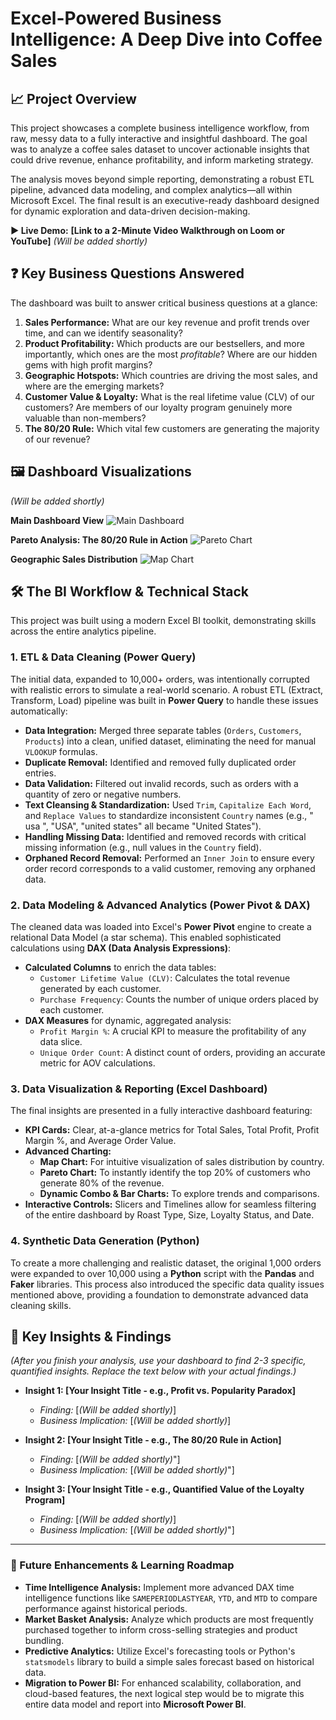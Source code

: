 # Excel-Powered Business Intelligence: A Deep Dive into Coffee Sales

## 📈 Project Overview

This project showcases a complete business intelligence workflow, from raw, messy data to a fully interactive and insightful dashboard. The goal was to analyze a coffee sales dataset to uncover actionable insights that could drive revenue, enhance profitability, and inform marketing strategy.

The analysis moves beyond simple reporting, demonstrating a robust ETL pipeline, advanced data modeling, and complex analytics—all within Microsoft Excel. The final result is an executive-ready dashboard designed for dynamic exploration and data-driven decision-making.

**▶️ Live Demo:** **[Link to a 2-Minute Video Walkthrough on Loom or YouTube]** *(Will be added shortly)*

## ❓ Key Business Questions Answered

The dashboard was built to answer critical business questions at a glance:

1.  **Sales Performance:** What are our key revenue and profit trends over time, and can we identify seasonality?
2.  **Product Profitability:** Which products are our bestsellers, and more importantly, which ones are the most *profitable*? Where are our hidden gems with high profit margins?
3.  **Geographic Hotspots:** Which countries are driving the most sales, and where are the emerging markets?
4.  **Customer Value & Loyalty:** What is the real lifetime value (CLV) of our customers? Are members of our loyalty program genuinely more valuable than non-members?
5.  **The 80/20 Rule:** Which vital few customers are generating the majority of our revenue?

## 🖼️ Dashboard Visualizations

*(Will be added shortly)*

**Main Dashboard View**
![Main Dashboard](placeholder-link-to-your-main-dashboard-image.png)

**Pareto Analysis: The 80/20 Rule in Action**
![Pareto Chart](placeholder-link-to-your-pareto-chart-image.png)

**Geographic Sales Distribution**
![Map Chart](placeholder-link-to-your-map-chart-image.png)

## 🛠️ The BI Workflow & Technical Stack

This project was built using a modern Excel BI toolkit, demonstrating skills across the entire analytics pipeline.

### 1. ETL & Data Cleaning (Power Query)

The initial data, expanded to 10,000+ orders, was intentionally corrupted with realistic errors to simulate a real-world scenario. A robust ETL (Extract, Transform, Load) pipeline was built in **Power Query** to handle these issues automatically:

*   **Data Integration:** Merged three separate tables (`Orders`, `Customers`, `Products`) into a clean, unified dataset, eliminating the need for manual `VLOOKUP` formulas.
*   **Duplicate Removal:** Identified and removed fully duplicated order entries.
*   **Data Validation:** Filtered out invalid records, such as orders with a quantity of zero or negative numbers.
*   **Text Cleansing & Standardization:** Used `Trim`, `Capitalize Each Word`, and `Replace Values` to standardize inconsistent `Country` names (e.g., "  usa ", "USA", "united states" all became "United States").
*   **Handling Missing Data:** Identified and removed records with critical missing information (e.g., null values in the `Country` field).
*   **Orphaned Record Removal:** Performed an `Inner Join` to ensure every order record corresponds to a valid customer, removing any orphaned data.

### 2. Data Modeling & Advanced Analytics (Power Pivot & DAX)

The cleaned data was loaded into Excel's **Power Pivot** engine to create a relational Data Model (a star schema). This enabled sophisticated calculations using **DAX (Data Analysis Expressions)**:

*   **Calculated Columns** to enrich the data tables:
    *   `Customer Lifetime Value (CLV)`: Calculates the total revenue generated by each customer.
    *   `Purchase Frequency`: Counts the number of unique orders placed by each customer.
*   **DAX Measures** for dynamic, aggregated analysis:
    *   `Profit Margin %`: A crucial KPI to measure the profitability of any data slice.
    *   `Unique Order Count`: A distinct count of orders, providing an accurate metric for AOV calculations.

### 3. Data Visualization & Reporting (Excel Dashboard)

The final insights are presented in a fully interactive dashboard featuring:

*   **KPI Cards:** Clear, at-a-glance metrics for Total Sales, Total Profit, Profit Margin %, and Average Order Value.
*   **Advanced Charting:**
    *   **Map Chart:** For intuitive visualization of sales distribution by country.
    *   **Pareto Chart:** To instantly identify the top 20% of customers who generate 80% of the revenue.
    *   **Dynamic Combo & Bar Charts:** To explore trends and comparisons.
*   **Interactive Controls:** Slicers and Timelines allow for seamless filtering of the entire dashboard by Roast Type, Size, Loyalty Status, and Date.

### 4. Synthetic Data Generation (Python)

To create a more challenging and realistic dataset, the original 1,000 orders were expanded to over 10,000 using a **Python** script with the **Pandas** and **Faker** libraries. This process also introduced the specific data quality issues mentioned above, providing a foundation to demonstrate advanced data cleaning skills.

## 🔑 Key Insights & Findings

*(After you finish your analysis, use your dashboard to find 2-3 specific, quantified insights. Replace the text below with your actual findings.)*

*   **Insight 1: [Your Insight Title - e.g., Profit vs. Popularity Paradox]**
    *   *Finding:* [*(Will be added shortly)*]
    *   *Business Implication:* [*(Will be added shortly)*]

*   **Insight 2: [Your Insight Title - e.g., The 80/20 Rule in Action]**
    *   *Finding:* [*(Will be added shortly)*"]
    *   *Business Implication:* [*(Will be added shortly)*"]

*   **Insight 3: [Your Insight Title - e.g., Quantified Value of the Loyalty Program]**
    *   *Finding:* [*(Will be added shortly)*]
    *   *Business Implication:* [*(Will be added shortly)*"]

---

### 🚀 Future Enhancements & Learning Roadmap

*   **Time Intelligence Analysis:** Implement more advanced DAX time intelligence functions like `SAMEPERIODLASTYEAR`, `YTD`, and `MTD` to compare performance against historical periods.
*   **Market Basket Analysis:** Analyze which products are most frequently purchased together to inform cross-selling strategies and product bundling.
*   **Predictive Analytics:** Utilize Excel's forecasting tools or Python's `statsmodels` library to build a simple sales forecast based on historical data.
*   **Migration to Power BI:** For enhanced scalability, collaboration, and cloud-based features, the next logical step would be to migrate this entire data model and report into **Microsoft Power BI**.
